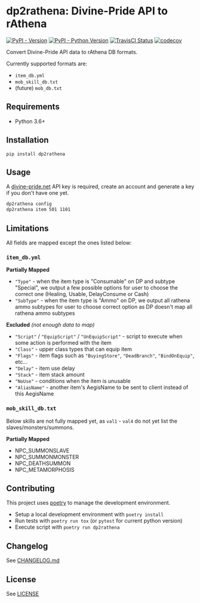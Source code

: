 # dp2rathena: Divine-Pride API to rAthena

[![PyPI - Version](https://img.shields.io/pypi/v/dp2rathena)](https://pypi.org/project/dp2rathena/)
[![PyPI - Python Version](https://img.shields.io/pypi/pyversions/dp2rathena)](https://pypi.org/project/dp2rathena/)
[![TravisCI Status](https://img.shields.io/travis/com/Latiosu/dp2rathena)](https://travis-ci.com/github/Latiosu/dp2rathena)
[![codecov](https://codecov.io/gh/Latiosu/dp2rathena/branch/master/graph/badge.svg?token=B7G9O57UR8)](https://codecov.io/gh/Latiosu/dp2rathena)

Convert Divine-Pride API data to rAthena DB formats.

Currently supported formats are:
- `item_db.yml`
- `mob_skill_db.txt`
- (future) `mob_db.txt`

## Requirements

* Python 3.6+

## Installation

```
pip install dp2rathena
```

## Usage

A [divine-pride.net](https://www.divine-pride.net/) API key is required, create an account and generate a key if you don't have one yet.

```bash
dp2rathena config
dp2rathena item 501 1101
```

## Limitations

All fields are mapped except the ones listed below:

### `item_db.yml`

**Partially Mapped**
- `"Type"` - when the item type is "Consumable" on DP and subtype "Special", we output a few possible options for user to choose the correct one (Healing, Usable, DelayConsume or Cash)
- `"SubType"` - when the item type is "Ammo" on DP, we output all rathena ammo subtypes for user to choose correct option as DP doesn't map all rathena ammo subtypes

**Excluded** _(not enough data to map)_
- `"Script"` / `"EquipScript"` / `"UnEquipScript"` - script to execute when some action is performed with the item
- `"Class"` - upper class types that can equip item
- `"Flags"` - item flags such as `"BuyingStore"`, `"DeadBranch"`, `"BindOnEquip"`, etc...
- `"Delay"` - item use delay
- `"Stack"` - item stack amount
- `"NoUse"` - conditions when the item is unusable
- `"AliasName"` - another item's AegisName to be sent to client instead of this AegisName

### `mob_skill_db.txt`

Below skills are not fully mapped yet, as `val1` - `val4` do not yet list the slaves/monsters/summons.

**Partially Mapped**
- NPC_SUMMONSLAVE
- NPC_SUMMONMONSTER
- NPC_DEATHSUMMON
- NPC_METAMORPHOSIS

## Contributing

This project uses [poetry](https://python-poetry.org/) to manage the development environment.

* Setup a local development environment with `poetry install`
* Run tests with `poetry run tox` (or `pytest` for current python version)
* Execute script with `poetry run dp2rathena`

## Changelog

See [CHANGELOG.md](https://github.com/Latiosu/dp2rathena/blob/master/CHANGELOG.md)

## License

See [LICENSE](https://github.com/Latiosu/dp2rathena/blob/master/LICENSE)
